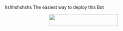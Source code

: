 hshhshshshs
The easiest way to deploy this Bot
<p align="center"><a href="https://heroku.com/deploy?template=https://github.com/kajukatliii/x"> <img src="https://img.shields.io/badge/Deploy%20To%20Heroku-black?style=for-the-badge&logo=heroku" width="220" height="38.45"/></a></p>
 
